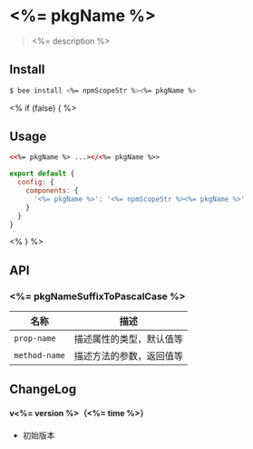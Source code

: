 # <%= pkgName %>

> <%= description %>

## Install

``` bash
$ bee install <%= npmScopeStr %><%= pkgName %>
```
<% if (false) { %>
## Usage

``` html
<<%= pkgName %> ...></<%= pkgName %>>
```

``` js
export default {
  config: {
    components: {
      '<%= pkgName %>': '<%= npmScopeStr %><%= pkgName %>'
    }
  }
}
```
<% } %>

## API

### <%= pkgNameSuffixToPascalCase %>

| 名称                  | 描述                         |
|----------------------|------------------------------|
|`prop-name`           | 描述属性的类型，默认值等         |
|`method-name`         | 描述方法的参数，返回值等         |

## ChangeLog

#### v<%= version %>（<%= time %>）

- 初始版本
